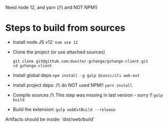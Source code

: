 Need node 12, and yarn (/!\ and NOT NPM!)

# Steps to build from sources

- Install node JS v12:
  `nvm use 12`

- Clone the project (or use attached sources)
  ```
  git clone git@github.com:duniter-gchange/gchange-client.git
  cd gchange-client
  ```

- Install global deps
  `npm install -g gulp @ionic/cli web-ext`

- Install project deps: /!\ do NOT used NPM!!
  `yarn install`

- Compile sources /!\ This step was missing in last version - sorry !!
  `gulp build`

- Build the extension: 
  `gulp webExtBuild --release`

Artifacts should be inside: 'dist/web/build'


